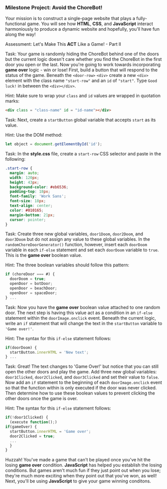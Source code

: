 ### Milestone Project: Avoid the ChoreBot! 

Your mission is to construct a single-page website that plays a fully-functional game. You will see how __HTML__, __CSS__, and __JavaScript__ interact harmoniously to produce a dynamic website and hopefully, you'll have fun along the way!

Assessment: Let's Make This __ACT__ Like a Game! - Part II

Task: Your game is randomly hiding the ChoreBot behind one of the doors but the current logic doesn't care whether you find the ChoreBot in the first door you open or the last. Now you're going to work towards incorporating __game over__ logic - win or lose! First, build a button that will respond to the status of the game. Beneath the `<door-row>` `<div>` create a new `<div>` element with the class name `"start-row"` and an `id` of `"start"`. Type `Good luck!` in between the `<div></div>`.

Hint: Make sure to wrap your `class` and `id` values are wrapped in quotation marks:

```html
<div class = "class-name" id = "id-name"></div>
```

Task: Next, create a `startButton` global variable that accepts `start` as its value.
    
Hint: Use the DOM method: 

```JavaScript
let object = document.getElementById('id');
```

Task: In the __style.css__ file, create a `start-row` CSS selector and paste in the following:

```css
.start-row {
  margin: auto;
  width: 120px;
  height: 43px;
  background-color: #eb6536;
  padding-top: 18px;
  font-family: 'Work Sans';
  font-size: 18px;
  text-align: center;
  color: #010165;
  margin-bottom: 21px;
  cursor: pointer;
}
```

Task: Create three new global variables, `door1Doom`, `door2Doom`, and `door3Doom` but do not assign any value to these global variables.  In the `randomChoreDoorGenerator()` function, however, insert each `doorDoom` variable in each `if-else` statement and set each `doorDoom` variable to `true`. This is the __game over__ boolean value.

Hint: The three boolean variables should follow this pattern:

```JavaScript
if (choreDoor === #) {
  doorDoom = true;
  openDoor = botDoor;
  openDoor = beachDoor;
  openDoor = spaceDoor;
} ...
```

Task: Now you have the __game over__ boolean value attached to one random door. The next step is having this value act as a condition in an `if-else` statement within the `doorImage.onclick` event. Beneath the current logic, write an `if` statement that will change the text in the `startButton` variable to `'Game over!'`.

Hint: The syntax for this `if-else` statement follows:

```JavaScript
if(doorDoom) {
  startButton.innerHTML = 'New text';
} ...
```

Task: Great! The text changes to 'Game Over!' but notice that you can still open the other doors and play the game. Add three new global variables: `door1Clicked`, `door2Clicked`, and `door3Clicked` and set their value to `false`. Now add an `if` statement to the beginning of each `doorImage.onclick` event so that the function within is only executed if the door was never clicked. Then determine how to use these boolean values to prevent clicking the other doors once the game is over.

Hint: The syntax for this `if-else` statement follows:

```JavaScript
if(!door1Clicked) {
  (execute function();)
if(gameOver) {
  startButton.innerHTML = 'Game over';
  door2Clicked = true;
  ...
  }
}
```

Huzzah! You've made a game that can't be played once you've hit the losing __game over__ condition. __JavaScript__ has helped you establish the losing conditions. But games aren't much fun if they just point out when you lose; they're much more exciting when they point out that you've won, as well! Next, you'll be using __JavaScript__ to give your game winning conditons.

